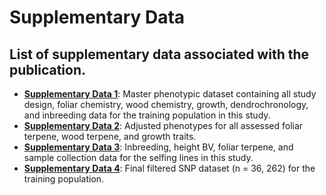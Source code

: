 # Supplementary Data
## List of supplementary data associated with the publication.

* **[Supplementary Data 1](https://github.com/tshalev/WRC-traits-inbreeding-paper/blob/main/Supplementary%20data/Dataset_S1-master_phenotypic_data.csv)**: Master phenotypic dataset containing all study design, foliar chemistry, wood chemistry, growth, dendrochronology, and inbreeding data for the training population in this study.
* **[Supplementary Data 2](https://github.com/tshalev/WRC-traits-inbreeding-paper/blob/main/Supplementary%20data/Dataset_S2-adjusted_phenotypes.tar.gz)**: Adjusted phenotypes for all assessed foliar terpene, wood terpene, and growth traits.
* **[Supplementary Data 3](https://github.com/tshalev/WRC-traits-inbreeding-paper/blob/main/Supplementary%20data/Dataset_S3-S_line_inbreeding_traits.txt)**: Inbreeding, height BV, foliar terpene, and sample collection data for the selfing lines in this study.
* **[Supplementary Data 4](https://github.com/tshalev/WRC-traits-inbreeding-paper/tree/main/Supplementary%20data/Dataset_S4)**: Final filtered SNP dataset (n = 36, 262) for the training population.
